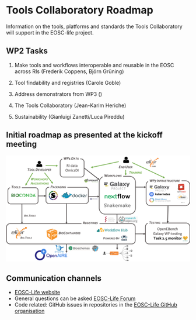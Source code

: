 # Tools Collaboratory Roadmap

Information on the tools, platforms and standards the Tools Collaboratory will support in the EOSC-life project.

## WP2 Tasks

1. Make tools and workflows interoperable and reusable in the EOSC across RIs (Frederik Coppens, Björn Grüning)

2. Tool findability and registries (Carole Goble)

3. Address demonstrators from WP3 ()

4. The Tools Collaboratory (Jean-Karim Heriche)

5. Sustainability (Gianluigi Zanetti/Luca Pireddu)

## Initial roadmap as presented at the kickoff meeting

![initial roadmap](images/EOSC-Life_T2.1.png)

## Communication channels

* [EOSC-Life website](https://www.eosc-life.eu)
* General questions can be asked [EOSC-Life Forum](https://forum.eosc-life.eu)
* Code related: GitHub issues in repositories in the [EOSC-Life GitHub organisation](https://github.com/eosc-life)
